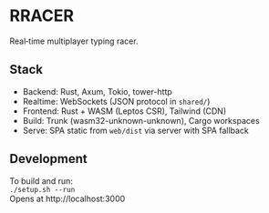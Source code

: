 # RRACER 
Real‑time multiplayer typing racer.

## Stack

- Backend: Rust, Axum, Tokio, tower-http
- Realtime: WebSockets (JSON protocol in `shared/`)
- Frontend: Rust + WASM (Leptos CSR), Tailwind (CDN)
- Build: Trunk (wasm32-unknown-unknown), Cargo workspaces
- Serve: SPA static from `web/dist` via server with SPA fallback

## Development
To build and run:\
`./setup.sh --run`\
Opens at http://localhost:3000
